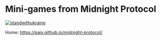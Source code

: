Mini-games from Midnight Protocol
==

[![standwithukraine](https://user-images.githubusercontent.com/196601/157243852-7cb5e691-6d00-41b4-b85d-467ea64df282.svg)](https://ukrainewar.carrd.co/)

Home: https://paiv.github.io/midnight-protocol/
